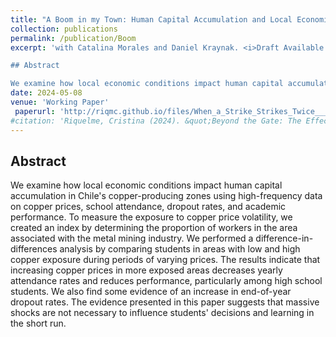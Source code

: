 ```yaml
---
title: "A Boom in my Town: Human Capital Accumulation and Local Economic Conditions"
collection: publications
permalink: /publication/Boom
excerpt: 'with Catalina Morales and Daniel Kraynak. <i>Draft Available Upon Request.</i>

## Abstract

We examine how local economic conditions impact human capital accumulation in Chile's copper-producing zones using high-frequency data on copper prices, school attendance, dropout rates, and academic performance. To measure the exposure to copper price volatility, we created an index by determining the proportion of workers in the area associated with the metal mining industry. We performed a difference-in-differences analysis by comparing students in areas with low and high copper exposure during periods of varying prices. The results indicate that increasing copper prices in more exposed areas decreases yearly attendance rates and reduces performance, particularly among high school students. We also find some evidence of an increase in end-of-year dropout rates. The evidence presented in this paper suggests that massive shocks are not necessary to influence students' decisions and learning in the short run.'
date: 2024-05-08
venue: 'Working Paper'
 paperurl: 'http://riqmc.github.io/files/When_a_Strike_Strikes_Twice___Accepted JDE (1).pdf'
#citation: 'Riquelme, Cristina (2024). &quot;Beyond the Gate: The Effect of Grade Retention on Educational Trajectories.&quot; <i>Working Paper</i>.'
---
```


## Abstract

We examine how local economic conditions impact human capital accumulation in Chile's copper-producing zones using high-frequency data on copper prices, school attendance, dropout rates, and academic performance. To measure the exposure to copper price volatility, we created an index by determining the proportion of workers in the area associated with the metal mining industry. We performed a difference-in-differences analysis by comparing students in areas with low and high copper exposure during periods of varying prices. The results indicate that increasing copper prices in more exposed areas decreases yearly attendance rates and reduces performance, particularly among high school students. We also find some evidence of an increase in end-of-year dropout rates. The evidence presented in this paper suggests that massive shocks are not necessary to influence students' decisions and learning in the short run.